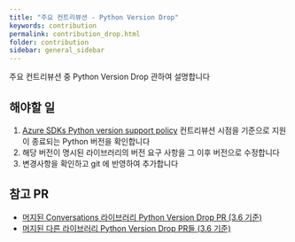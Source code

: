 ```yaml
---
title: "주요 컨트리뷰션 - Python Version Drop"
keywords: contribution
permalink: contribution_drop.html
folder: contribution
sidebar: general_sidebar
---
```


주요 컨트리뷰션 중 Python Version Drop 관하여 설명합니다


## 해야할 일
1. [Azure SDKs Python version support policy](https://github.com/Azure/azure-sdk-for-python/wiki/Azure-SDKs-Python-version-support-policy) 컨트리뷰션 시점을 기준으로 지원이 종료되는 Python 버전을 확인합니다
2. 해당 버전이 명시된 라이브러리의 버전 요구 사항을 그 이후 버전으로 수정합니다
3. 변경사항을 확인하고 git 에 반영하여 추가합니다

## 참고 PR
- [머지된 Conversations 라이브러리 Python Version Drop PR (3.6 기준)](https://github.com/Azure/azure-sdk-for-python/pull/25792)
- [머지된 다른 라이브러리 Python Version Drop PR들 (3.6 기준)](https://github.com/Azure/azure-sdk-for-python/pulls?q=is%3Apr+is%3Amerged+python+3.6+drop+)
